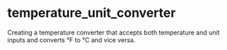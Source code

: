 # temperature_unit_converter
Creating a temperature converter that accepts both temperature and unit inputs and converts °F to °C and vice versa.
